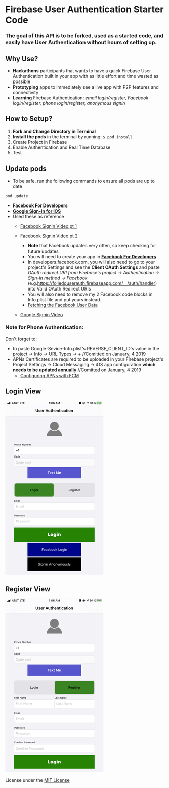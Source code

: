 #  Firebase User Authentication Starter Code
### The goal of this API is to be forked, used as a started code, and easily have User Authentication without hours of setting up.

## Why Use?
- **Hackathons** participants that wants to have a quick Firebase User Authentication built in your app with as little effort and time wasted as possible
- **Prototyping** apps to immediately see a live app with P2P features and connectivity
- **Learning** Firebase Authentication: *email login/register, Facebook login/register, phone login/register, anonymous signin*

## How to Setup?
1.  __Fork and Change Directory in Terminal__
2. __Install the pods__ in the terminal by running:
    `
    $ pod install
    `
3. Create Project in Firebase
4. Enable Authentication and Real Time Database
5. Test

## Update pods
- To be safe, run the following commands to ensure all pods are up to date
```
pod update
```
- __[Facebook For Developers](https://developers.facebook.com/)__
- __[Google Sign-In for iOS](https://developers.google.com/identity/sign-in/ios)__
- Used these as reference
    - [Facebook Signin Video pt 1](https://www.youtube.com/watch?v=7DdgvI8z6OU)
    - [Facebook Signin Video pt 2](https://www.youtube.com/watch?v=8-WXdfjFvbw)
        - __Note__ that Facebook updates very often, so keep checking for future updates
        - You will need to create your app in __[Facebook For Developers](https://developers.facebook.com/)__
        - In developers.facebook.com, you will also need to go to your project's Settings and see the __Client OAuth Settings__ and paste _OAuth redirect URI from Firebase's project -> Authentication -> Sign-in method -> Facebook_ (e.g.https://folledouserauth.firebaseapp.com/__/auth/handler) into Valid OAuth Redirect URIs
        - You will also need to remove my 2 Facebook code blocks in Info.plist file and put yours instead.
        - [Fetching the Facebook User Data](https://riptutorial.com/ios/example/10188/fetching-the-facebook-user-data)
        
    - [Google Signin Video](https://www.youtube.com/watch?v=BjsJNpgsl5c)


### Note for Phone Authentication:
Don't forget to:
- to paste Google-Sevice-Info.plist's REVERSE_CLIENT_ID's value in the project -> Info -> URL Types -> + //Comitted on January, 4 2019
- APNs Certificates are required to be uploaded in your Firebase project's Project Settings -> Cloud Messaging -> iOS app configuration __which needs to be updated annually__ //Comitted on January, 4 2019
    - [Configuring APNs with FCM](https://firebase.google.com/docs/cloud-messaging/ios/certs)




## Login View
<img src="https://github.com/SamuelFolledo/UserAuth-Starter/blob/master/FolledoUserAuth/assets/login.png" width="310" height="550`"> 

## Register View
<img src="https://github.com/SamuelFolledo/UserAuth-Starter/blob/master/FolledoUserAuth/assets/register.png" width="310" height="550`"> 

License under the [MIT License](LICENSE)
